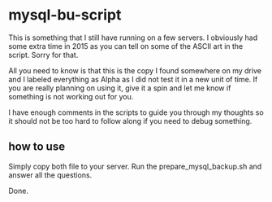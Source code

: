 # mysql-bu-script
This is something that I still have running on a few servers. 
I obviously had some extra time in 2015 as you can tell on some
of the ASCII art in the script. Sorry for that.

All you need to know is that this is the copy I found somewhere on
my drive and I labeled everything as Alpha as I did not test it in 
a new unit of time. If you are really planning on using it, give it a spin
and let me know if something is not working out for you.

I have enough comments in the scripts to guide you through my thoughts
so it should not be too hard to follow along if you need to debug something.

## how to use

Simply copy both file to your server. Run the prepare_mysql_backup.sh and
answer all the questions.

Done.


